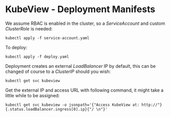 # KubeView - Deployment Manifests

We assume RBAC is enabled in the cluster, so a *ServiceAccount* and custom *ClusterRole* is needed:
```
kubectl apply -f service-account.yaml
```

To deploy:
```
kubectl apply -f deploy.yaml
```

Deployment creates an external *LoadBalancer* IP by default, this can be changed of course to a *ClusterIP* should you wish:
```
kubectl get svc kubeview
```

Get the external IP and access URL with following command, it might take a little while to be assigned:
```
kubectl get svc kubeview -o jsonpath='{"Access KubeView at: http://"}{.status.loadBalancer.ingress[0].ip}{"/ \n"}'
```